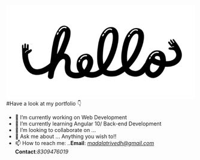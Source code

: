 ![intro logo image](https://github.com/madalatrivedh20/madalatrivedh20/blob/master/90ee8c7d852e53327dbde9fc252cf023.gif)
#Have a look at my portfolio :point_down:

- 🔭 I’m currently working on Web Development
- 🌱 I’m currently learning Angular 10/ Back-end Development
- 👯 I’m looking to collaborate on ...
- 💬 Ask me about ... Anything you wish to!!
- 📫 How to reach me: ..**Email**: *madalatrivedh@gmail.com* **Contact**:*8309476019*

